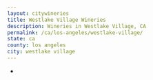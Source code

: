 ```yaml
---
layout: citywineries
title: Westlake Village Wineries
description: Wineries in Westlake Village, CA
permalink: /ca/los-angeles/westlake-village/
state: ca
county: los angeles
city: westlake village
---
```

-
